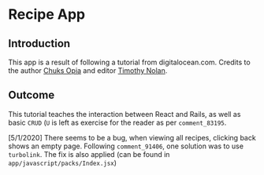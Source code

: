 # Recipe App

## Introduction
This app is a result of following a tutorial from digitalocean.com. Credits to the
author [Chuks Opia](https://www.digitalocean.com/community/users/troy34) and editor [Timothy Nolan](digitalocean.com/community/users/tnolan).

## Outcome
This tutorial teaches the interaction between React and Rails, as well as basic `CRUD` (`U` is left as exercise for the reader as per `comment_83195`.

[5/1/2020] There seems to be a bug, when viewing all recipes, clicking back shows an empty page. Following `comment_91406`, one solution was to use `turbolink`. The fix is also applied (can be found in `app/javascript/packs/Index.jsx`)
